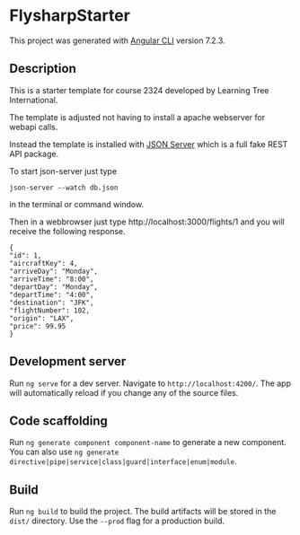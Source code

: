 # FlysharpStarter

This project was generated with [Angular CLI](https://github.com/angular/angular-cli) version 7.2.3.

## Description

This is a starter template for course 2324 developed by Learning Tree International.

The template is adjusted not having to install a apache webserver for webapi calls.

Instead the template is installed with [JSON Server](https://www.npmjs.com/package/json-server) which is a full fake REST API package.

To start json-server just type
```
json-server --watch db.json
```
in the terminal or command window.

Then in a webbrowser just type http://localhost:3000/flights/1 and you will receive the following response.

```
{
"id": 1,
"aircraftKey": 4,
"arriveDay": "Monday",
"arriveTime": "8:00",
"departDay": "Monday",
"departTime": "4:00",
"destination": "JFK",
"flightNumber": 102,
"origin": "LAX",
"price": 99.95
}
```


## Development server

Run `ng serve` for a dev server. Navigate to `http://localhost:4200/`. The app will automatically reload if you change any of the source files.

## Code scaffolding

Run `ng generate component component-name` to generate a new component. You can also use `ng generate directive|pipe|service|class|guard|interface|enum|module`.

## Build

Run `ng build` to build the project. The build artifacts will be stored in the `dist/` directory. Use the `--prod` flag for a production build.


